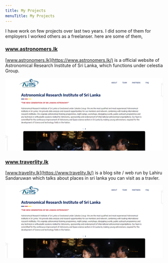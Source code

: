 ```yaml
---
title: My Projects
menuTitle: My Projects
---
```


I have work on few projects over last two years. I did some of them for employers I 
worked others as a freelanser. here are some of them,

### www.astronomers.lk

[www.astronomers.lk](https://www.astronomers.lk/) is a official website of Astronomical Research Institute of Sri Lanka,
which functions under celestia Group.

![astronomers.lk](astronomerslk.png)

### www.traverlity.lk

[www.travelity.lk](https://www.travelity.lk/) is a blog site / web
run by Lahiru Sandaruwan which talks about places in sri lanka you can visit as
a travler.

![astronomers.lk](astronomerslk.png)

